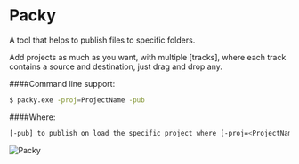 # Packy
A tool that helps to publish files to specific folders.

Add projects as much as you want, with multiple [tracks], where each track contains a source and destination, just drag and drop any.

####Command line support:
```sh
$ packy.exe -proj=ProjectName -pub
```
####Where:
```sh
[-pub] to publish on load the specific project where [-proj=<ProjectName>]
```

![Packy](https://www.dropbox.com/s/v8y4q97hkmvezkl/packyshot.png?dl=1)
